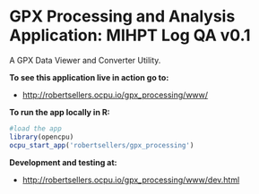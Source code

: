 # GPX Processing and Analysis Application: MIHPT Log QA v0.1
A GPX Data Viewer and Converter Utility.

**To see this application live in action go to:**

- http://robertsellers.ocpu.io/gpx_processing/www/

**To run the app locally in R:**
  ```r
#load the app
library(opencpu)
ocpu_start_app('robertsellers/gpx_processing')
```

**Development and testing at:**

- http://robertsellers.ocpu.io/gpx_processing/www/dev.html